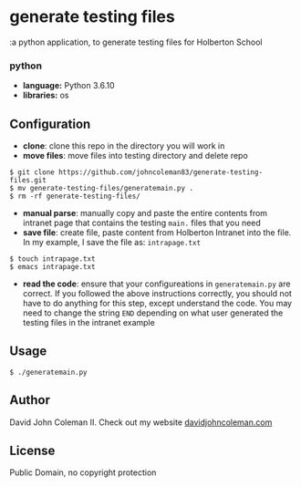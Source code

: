 # generate testing files

:a python application, to generate testing files for Holberton School

### python

  * __language:__ Python 3.6.10
  * __libraries:__ os

## Configuration

* __clone__: clone this repo in the directory you will work in
* __move files__: move files into testing directory and delete repo

```
$ git clone https://github.com/johncoleman83/generate-testing-files.git
$ mv generate-testing-files/generatemain.py .
$ rm -rf generate-testing-files/
```

* __manual parse__: manually copy and paste the entire contents from intranet
  page that contains the testing `main.` files that you need
* __save file__: create file, paste content from Holberton Intranet into the
  file. In my example, I save the file as: `intrapage.txt`

```
$ touch intrapage.txt
$ emacs intrapage.txt
```

* __read the code__: ensure that your configureations in `generatemain.py` are
  correct.  If you followed the above instructions correctly, you should not
  have to do anything for this step, except understand the code.  You may need
  to change the string `END` depending on what user generated the testing files
  in the intranet example

## Usage

```
$ ./generatemain.py
```

## Author

David John Coleman II.	Check out my website [davidjohncoleman.com](http://www.davidjohncoleman.com/)

## License

Public Domain, no copyright protection
